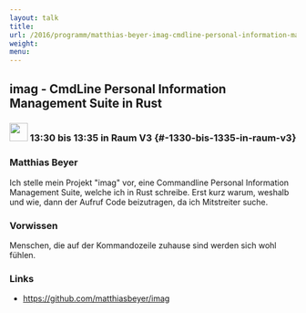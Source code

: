 ```yaml
---
layout: talk
title:
url: /2016/programm/matthias-beyer-imag-cmdline-personal-information-management-suite-in-rust/
weight:
menu:
---
```

## imag - CmdLine Personal Information Management Suite in Rust

### <img height = "32" src="../../../images/lightning.svg"> 13:30 bis 13:35 in Raum V3 {#-1330-bis-1335-in-raum-v3}

### Matthias Beyer

Ich stelle mein Projekt "imag" vor, eine Commandline Personal Information Management Suite, welche ich in Rust schreibe. Erst kurz warum, weshalb und wie, dann der Aufruf Code beizutragen, da ich Mitstreiter suche.

### Vorwissen

Menschen, die auf der Kommandozeile zuhause sind werden sich wohl fühlen.

### Links

- <a href="https://github.com/matthiasbeyer/imag" target="_blank">https://github.com/matthiasbeyer/imag</a>
